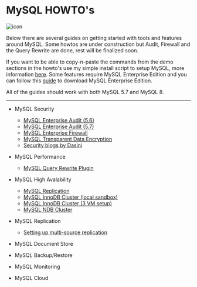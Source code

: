 MySQL HOWTO's
===================
![icon](https://upload.wikimedia.org/wikipedia/en/thumb/6/62/MySQL.svg/124px-MySQL.svg.png)

Below there are several guides on getting started with tools and features around MySQL.
Some howtos are under construction but Audit, Firewall and the Query Rewrite are done, rest will be finalized soon. 

If you want to be able to copy-n-paste the commands from the demo sections in the howto's use my simple install script to setup MySQL, more information [here](howtos/install.md). Some features require MySQL Enterprise Edition and you can follow this [guide](./howtos/edelivery-ee.md) to download MySQL Enterprise Edition.

All of the guides should work with both MySQL 5.7 and MySQL 8.

----------


* MySQL Security
  * [MySQL Enterprise Audit (5.6)](./howtos/audit.md)
  * [MySQL Enterprise Audit (5.7)](./howtos/audit57.md)
  * [MySQL Enterprise Firewall](./howtos/firewall.md)
  * [MySQL Transparent Data Encryption](./howtos/tde.md)
  * [Security blogs by Dasini](./howtos/dasini.md) 

* MySQL Performance
  * [MySQL Query Rewrite Plugin](./howtos/rewriter.md)

* MySQL High Avalability
  * [MySQL Replication](./howtos/repl.md)
  * [MySQL InnoDB Cluster (local sandbox)](https://github.com/wwwted/MySQL-InnoDB-Cluster-local-sandbox)
  * [MySQL InnoDB Cluster (3 VM setup)](https://github.com/wwwted/MySQL-InnoDB-Cluster-3VM-Setup)
  * [MySQL NDB Cluster](https://github.com/wwwted/ndb-cluster-workshop)

* MySQL Replication
  * [Setting up multi-source replication](./howtos/ms.md)

* MySQL Document Store

* MySQL Backup/Restore

* MySQL Monitoring

* MySQL Cloud
